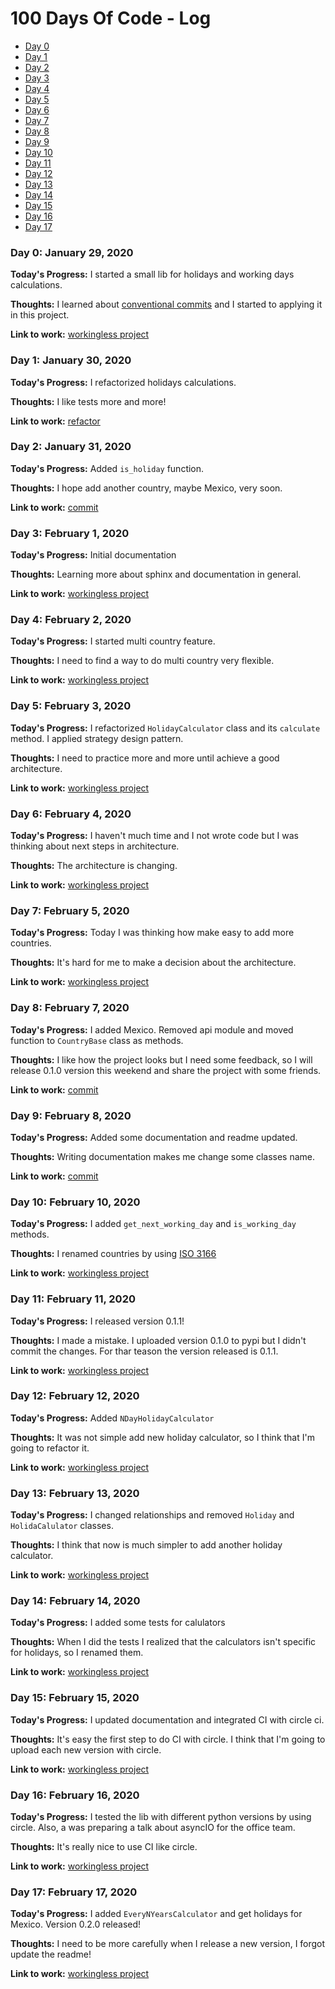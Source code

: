 # 100 Days Of Code - Log

* [Day 0](#day0)
* [Day 1](#day1)
* [Day 2](#day2)
* [Day 3](#day3)
* [Day 4](#day4)
* [Day 5](#day5)
* [Day 6](#day6)
* [Day 7](#day7)
* [Day 8](#day8)
* [Day 9](#day9)
* [Day 10](#day10)
* [Day 11](#day11)
* [Day 12](#day12)
* [Day 13](#day13)
* [Day 14](#day14)
* [Day 15](#day15)
* [Day 16](#day16)
* [Day 17](#day17)


<a id="day0"></a>
### Day 0: January 29, 2020

**Today's Progress:** I started a small lib for holidays and working days calculations.

**Thoughts:** I learned about [conventional commits](https://www.conventionalcommits.org/en/v1.0.0/) and I started to applying it in this project.

**Link to work:** [workingless project](https://github.com/pity7736/workingless)

<a id="day1"></a>
### Day 1: January 30, 2020

**Today's Progress:** I refactorized holidays calculations.

**Thoughts:** I like tests more and more!

**Link to work:** [refactor](https://github.com/pity7736/workingless/commit/310f3a7447f45d34d6cfe862da014a8b8fa787b3)

<a id="day2"></a>
### Day 2: January 31, 2020

**Today's Progress:** Added `is_holiday` function.

**Thoughts:** I hope add another country, maybe Mexico, very soon.

**Link to work:** [commit](https://github.com/pity7736/workingless/commit/e44b0cd7b67001fe1d469e9967b857ca6fa09554)


<a id="day3"></a>
### Day 3: February 1, 2020

**Today's Progress:** Initial documentation

**Thoughts:** Learning more about sphinx and documentation in general.

**Link to work:** [workingless project](https://github.com/pity7736/workingless)

<a id="day4"></a>
### Day 4: February 2, 2020

**Today's Progress:** I started multi country feature.

**Thoughts:** I need to find a way to do multi country very flexible.

**Link to work:** [workingless project](https://github.com/pity7736/workingless)

<a id="day5"></a>
### Day 5: February 3, 2020

**Today's Progress:** I refactorized `HolidayCalculator` class and its `calculate` method. I applied strategy design pattern.

**Thoughts:** I need to practice more and more until achieve a good architecture.

**Link to work:** [workingless project](https://github.com/pity7736/workingless)

<a id="day6"></a>
### Day 6: February 4, 2020

**Today's Progress:** I haven't much time and I not wrote code but I was thinking about next steps in architecture.

**Thoughts:** The architecture is changing.

**Link to work:** [workingless project](https://github.com/pity7736/workingless)

<a id="day7"></a>
### Day 7: February 5, 2020

**Today's Progress:** Today I was thinking how make easy to add more countries.

**Thoughts:** It's hard for me to make a decision about the architecture.

**Link to work:** [workingless project](https://github.com/pity7736/workingless)

<a id="day8"></a>
### Day 8: February 7, 2020

**Today's Progress:** I added Mexico. Removed api module and moved function to `CountryBase` class as methods.

**Thoughts:** I like how the project looks but I need some feedback, so I will release 0.1.0 version this weekend and share the project with some friends.

**Link to work:** [commit](https://github.com/pity7736/workingless/commit/0639f3efa9ea1e9f7c16aceed1ebd22437f91c04)

<a id="day9"></a>
### Day 9: February 8, 2020

**Today's Progress:** Added some documentation and readme updated.

**Thoughts:** Writing documentation makes me change some classes name.

**Link to work:** [commit](https://github.com/pity7736/workingless/commit/47024c9544014f26b692023831e2bc2e9ef97a35)

<a id="day10"></a>
### Day 10: February 10, 2020

**Today's Progress:** I added `get_next_working_day` and `is_working_day` methods.

**Thoughts:** I renamed countries by using [ISO 3166](https://en.wikipedia.org/wiki/List_of_ISO_3166_country_codes)

**Link to work:** [workingless project](https://github.com/pity7736/workingless)

<a id="day11"></a>
### Day 11: February 11, 2020

**Today's Progress:** I released version 0.1.1!

**Thoughts:** I made a mistake. I uploaded version 0.1.0 to pypi but I didn't commit the changes. For thar teason the version released is 0.1.1.

**Link to work:** [workingless project](https://github.com/pity7736/workingless)


<a id="day12"></a>
### Day 12: February 12, 2020

**Today's Progress:** Added `NDayHolidayCalculator`

**Thoughts:** It was not simple add new holiday calculator, so I think that I'm going to refactor it.

**Link to work:** [workingless project](https://github.com/pity7736/workingless)


<a id="day13"></a>
### Day 13: February 13, 2020

**Today's Progress:** I changed relationships and removed `Holiday` and `HolidaCalulator` classes.

**Thoughts:** I think that now is much simpler to add another holiday calculator.

**Link to work:** [workingless project](https://github.com/pity7736/workingless)

<a id="day14"></a>
### Day 14: February 14, 2020

**Today's Progress:** I added some tests for calulators

**Thoughts:** When I did the tests I realized that the calculators isn't specific for holidays, so I renamed them.

**Link to work:** [workingless project](https://github.com/pity7736/workingless)

<a id="day15"></a>
### Day 15: February 15, 2020

**Today's Progress:** I updated documentation and integrated CI with circle ci.

**Thoughts:** It's easy the first step to do CI with circle. I think that I'm going to upload each new version with circle.

**Link to work:** [workingless project](https://github.com/pity7736/workingless)

<a id="day16"></a>
### Day 16: February 16, 2020

**Today's Progress:** I tested the lib with different python versions by using circle. Also, a was preparing a talk about asyncIO for the office team.

**Thoughts:** It's really nice to use CI like circle.

**Link to work:** [workingless project](https://github.com/pity7736/workingless)

<a id="day17"></a>
### Day 17: February 17, 2020

**Today's Progress:** I added `EveryNYearsCalculator` and get holidays for Mexico. Version 0.2.0 released!

**Thoughts:** I need to be more carefully when I release a new version, I forgot update the readme!

**Link to work:** [workingless project](https://github.com/pity7736/workingless)

